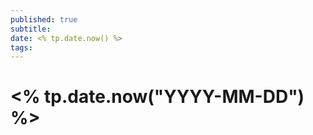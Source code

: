 ```yaml
---
published: true
subtitle: 
date: <% tp.date.now() %>
tags:
---
```


# <% tp.date.now("YYYY-MM-DD") %>
